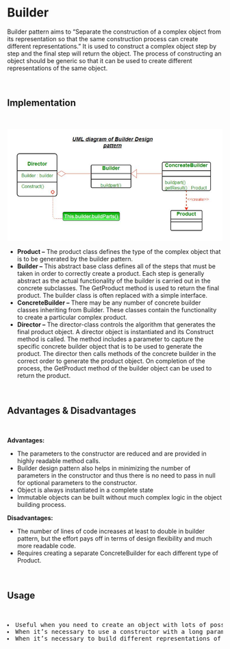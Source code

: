 # Builder

Builder pattern aims to “Separate the construction of a complex object from its representation so that the same construction process can create different representations.” It is used to construct a complex object step by step and the final step will return the object. The process of constructing an object should be generic so that it can be used to create different representations of the same object.

<br>

## Implementation

<br>

<center>

![Builder Design Pattern UML Diagram](images/builder-uml-diagram.jpeg)

</center>

* **Product –** The product class defines the type of the complex object that is to be generated by the builder pattern.
* **Builder –** This abstract base class defines all of the steps that must be taken in order to correctly create a product. Each step is generally abstract as the actual functionality of the builder is carried out in the concrete subclasses. The GetProduct method is used to return the final product. The builder class is often replaced with a simple interface.
* **ConcreteBuilder –** There may be any number of concrete builder classes inheriting from Builder. These classes contain the functionality to create a particular complex product.
* **Director –** The director-class controls the algorithm that generates the final product object. A director object is instantiated and its Construct method is called. The method includes a parameter to capture the specific concrete builder object that is to be used to generate the product. The director then calls methods of the concrete builder in the correct order to generate the product object. On completion of the process, the GetProduct method of the builder object can be used to return the product.

<br>

## Advantages & Disadvantages

<br>

**Advantages:**

* The parameters to the constructor are reduced and are provided in highly readable method calls.
* Builder design pattern also helps in minimizing the number of parameters in the constructor and thus there is no need to pass in null for optional parameters to the constructor.
* Object is always instantiated in a complete state
* Immutable objects can be built without much complex logic in the object building process.

**Disadvantages:**

* The number of lines of code increases at least to double in builder pattern, but the effort pays off in terms of design flexibility and much more readable code.
* Requires creating a separate ConcreteBuilder for each different type of Product.

<br>


## Usage

<br>

<pre>
<li>Useful when you need to create an object with lots of possible configuration options.
<li>When it’s necessary to use a constructor with a long parameter list or when there’s a long list of constructors with different parameters.
<li>When it’s necessary to build different representations of the same object. That is, when objects of the same class with different characteristics are needed.
</pre>